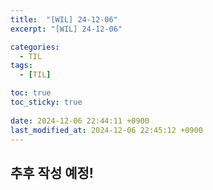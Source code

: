 ```yaml
---
title:  "[WIL] 24-12-06"
excerpt: "[WIL] 24-12-06"

categories:
  - TIL
tags:
  - [TIL]

toc: true
toc_sticky: true
 
date: 2024-12-06 22:44:11 +0900
last_modified_at: 2024-12-06 22:45:12 +0900
---
```


## 추후 작성 예정!